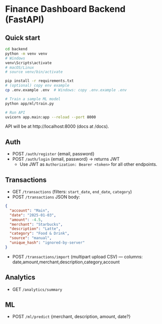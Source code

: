# Finance Dashboard Backend (FastAPI)

## Quick start
```bash
cd backend
python -m venv venv
# Windows
venv\Scripts\activate
# macOS/Linux
# source venv/bin/activate

pip install -r requirements.txt
# (optional) copy env example
cp .env.example .env  # Windows: copy .env.example .env

# Train a sample ML model
python app/ml/train.py

# Run API
uvicorn app.main:app --reload --port 8000
```
API will be at http://localhost:8000 (docs at /docs).

## Auth
- POST `/auth/register` {email, password}
- POST `/auth/login` {email, password} → returns JWT
  - Use JWT as `Authorization: Bearer <token>` for all other endpoints.

## Transactions
- GET `/transactions` (filters: `start_date`, `end_date`, `category`)
- POST `/transactions` JSON body:
```json
{
  "account": "Main",
  "date": "2025-01-03",
  "amount": -4.5,
  "merchant": "Starbucks",
  "description": "Latte",
  "category": "Food & Drink",
  "source": "manual",
  "unique_hash": "ignored-by-server"
}
```
- POST `/transactions/import` (multipart upload CSV) — columns: date,amount,merchant,description,category,account

## Analytics
- GET `/analytics/summary`

## ML
- POST `/ml/predict` {merchant, description, amount, date?}
